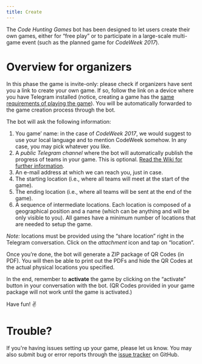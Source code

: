 ```yaml
---
title: Create
---
```


The *Code Hunting Games* bot has been designed to let users create their own games, either for “free play” or to participate in a large-scale multi-game event (such as the planned game for *CodeWeek 2017*).

# Overview for organizers

In this phase the game is invite-only: please check if organizers have sent you a link to create your own game.
If so, follow the link on a device where you have Telegram installed (notice, creating a game has the [same requirements of playing the game](/play)).
You will be automatically forwarded to the game creation process through the bot.

The bot will ask the following information:

1. You game’ name: in the case of *CodeWeek 2017*, we would suggest to use your local language and to mention CodeWeek somehow. In any case, you may pick whatever you like.
2. A *public Telegram channel* where the bot will automatically publish the progress of teams in your game. This is optional. [Read the Wiki for further information](https://github.com/CodeMOOC/TreasureHuntBot/wiki/Setting-up-a-public-channel).
3. An e-mail address at which we can reach you, just in case.
4. The starting location (i.e., where all teams will meet at the start of the game).
5. The ending location (i.e., where all teams will be sent at the end of the game).
6. A sequence of intermediate locations. Each location is composed of a geographical position and a name (which can be anything and will be only visible to you). All games have a minimum number of locations that are needed to setup the game.

*Note:* locations must be provided using the “share location” right in the Telegram conversation. Click on the *attachment* icon and tap on “location”.

Once you’re done, the bot will generate a ZIP package of QR Codes (in PDF).
You will then be able to print out the PDFs and hide the QR Codes at the actual physical locations you specified.

In the end, remember to **activate** the game by clicking on the “activate” button in your conversation with the bot. (QR Codes provided in your game package will not work until the game is activated.)

Have fun! ✌

# Trouble?

If you're having issues setting up your game, please let us know.
You may also submit bug or error reports through the [issue tracker](https://github.com/CodeMOOC/TreasureHuntBot/issues) on GitHub.
